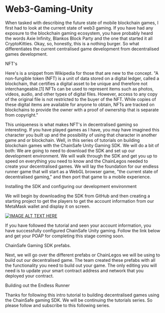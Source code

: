 # Web3-Gaming-Unity

When tasked with describing the future state of mobile blockchain games, I first had to look at the current state of web3 gaming. If you have had any exposure to the blockchain gaming ecosystem, you have probably heard the words Axie Infinity, Blankos Block Party and the one that started it all CryptoKitties. Okay, so, honestly, this is a nothing burger. So what differentiates the current centralised game development from decentralised games development.

NFT's

Here's is a snippet from Wikipedia for those that are new to the concept.
"A non-fungible token (NFT) is a unit of data stored on a digital ledger, called a blockchain, that certifies a digital asset to be unique and therefore not interchangeable.[1] NFTs can be used to represent items such as photos, videos, audio, and other types of digital files. However, access to any copy of the original file is not restricted to the buyer of the NFT. While copies of these digital items are available for anyone to obtain, NFTs are tracked on blockchains to provide the owner with a proof of ownership that is separate from copyright."

This uniqueness is what makes NFT's in decentralised gaming so interesting. If you have played games as I have, you may have imagined this character you built up and the possibility of using that character in another game and or blockchain. Well, in this series of tutorials on building blockchain games with the ChainSafe Unity Gaming SDK. We will do a bit of both:
We are going to need to download the SDK and set up our development environment.
We will walk through the SDK and get you up to speed on everything you need to know and the ChainLegos needed to create your decentralised games.
We will lay the foundation for our endless runner game that will start as a WebGL browser game, "the current state of decentralised gaming," and then port that game to a mobile experience.

Installing the SDK and configuring our development environment

We will begin by downloading the SDK from GitHub and then creating a starting project to get the players to get the account information from our MetaMask wallet and display it on screen.

[![IMAGE ALT TEXT HERE](https://img.youtube.com/vi/8UHLtXWJdt8/0.jpg)](https://www.youtube.com/watch?v=8UHLtXWJdt8)

If you have followed the tutorial and seen your account information, you have successfully configured ChainSafe Unity gaming. Follow the link below and get your POAP for completing this stage coming soon.


ChainSafe Gaming SDK prefabs.

Next, we will go over the different prefabs or ChainLegos we will be using to build out our decentralised game. The team created these prefabs with all the functionality you need to build out your game. The only editing you will need is to update your smart contract address and network that you deployed your contract.


<Insert Video Deploying Building Minting NFT open sea testnet>

Building out the Endless Runner

<Insert Video Building out simple Endless Runner in Unity3D with NFT as character>


Thanks for following this intro tutorial to building decentralised games using the ChainSafe gaming SDK. We will be continuing the tutorials series. So please follow and subscribe to this following series.



